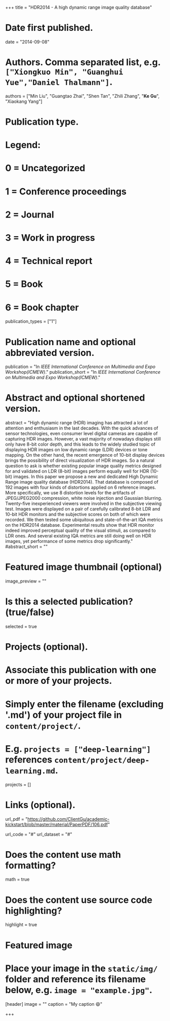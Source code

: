 +++
title = "HDR2014 - A high dynamic range image quality database"

# Date first published.
date = "2014-09-08"

# Authors. Comma separated list, e.g. `["Xiongkuo Min", "Guanghui Yue","Daniel Thalmann"]`.
authors = ["Min Liu", "Guangtao Zhai", "Shen Tan", "Zhili Zhang", "**Ke Gu**", "Xiaokang Yang"]
# Publication type.
# Legend:
# 0 = Uncategorized
# 1 = Conference proceedings
# 2 = Journal
# 3 = Work in progress
# 4 = Technical report
# 5 = Book
# 6 = Book chapter
publication_types = ["1"]

# Publication name and optional abbreviated version.
publication = "In *IEEE International Conference on Multimedia and Expo Workshop(ICMEW)*."
publication_short = "In *IEEE International Conference on Multimedia and Expo Workshop(ICMEW)*."

# Abstract and optional shortened version.
abstract = "High dynamic range (HDR) imaging has attracted a lot of attention and enthusiasm in the last decades. With the quick advances of sensor technologies, even consumer level digital cameras are capable of capturing HDR images. However, a vast majority of nowadays displays still only have 8-bit color depth, and this leads to the widely studied topic of displaying HDR images on low dynamic range (LDR) devices or tone mapping. On the other hand, the recent emergence of 10-bit display devices brings the possibility of direct visualization of HDR images. So a natural question to ask is whether existing popular image quality metrics designed for and validated on LDR (8-bit) images perform equally well for HDR (10-bit) images. In this paper we propose a new and dedicated High Dynamic Range image quality database (HDR2014). That database is composed of 192 images with four kinds of distortions applied on 6 reference images. More specifically, we use 8 distortion levels for the artifacts of JPEG/JPEG2000 compression, white noise injection and Gaussian blurring. Twenty-five inexperienced viewers were involved in the subjective viewing test. Images were displayed on a pair of carefully calibrated 8-bit LDR and 10-bit HDR monitors and the subjective scores on both of which were recorded. We then tested some ubiquitous and state-of-the-art IQA metrics on the HDR2014 database. Experimental results show that HDR monitor indeed improved perceptual quality of the visual stimuli, as compared to LDR ones. And several existing IQA metrics are still doing well on HDR images, yet performance of some metrics drop significantly."
#abstract_short = ""

# Featured image thumbnail (optional)
image_preview = ""

# Is this a selected publication? (true/false)
selected = true

# Projects (optional).
#   Associate this publication with one or more of your projects.
#   Simply enter the filename (excluding '.md') of your project file in `content/project/`.
#   E.g. `projects = ["deep-learning"]` references `content/project/deep-learning.md`.
projects = []

# Links (optional).
url_pdf = "https://github.com/ClientGu/academic-kickstart/blob/master/material/PaperPDF/106.pdf"

url_code = "#"
url_dataset = "#"

# Does the content use math formatting?
math = true

# Does the content use source code highlighting?
highlight = true

# Featured image
# Place your image in the `static/img/` folder and reference its filename below, e.g. `image = "example.jpg"`.
[header]
image = ""
caption = "My caption 😄"

+++
